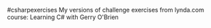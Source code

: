 #csharpexercises
My versions of challenge exercises from lynda.com course: Learning C# with Gerry O'Brien
